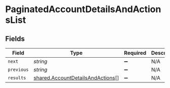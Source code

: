 # PaginatedAccountDetailsAndActionsList


## Fields

| Field                                                                                | Type                                                                                 | Required                                                                             | Description                                                                          | Example                                                                              |
| ------------------------------------------------------------------------------------ | ------------------------------------------------------------------------------------ | ------------------------------------------------------------------------------------ | ------------------------------------------------------------------------------------ | ------------------------------------------------------------------------------------ |
| `next`                                                                               | *string*                                                                             | :heavy_minus_sign:                                                                   | N/A                                                                                  | cD0yMDIxLTAxLTA2KzAzJTNBMjQlM0E1My40MzQzMjYlMkIwMCUzQTAw                             |
| `previous`                                                                           | *string*                                                                             | :heavy_minus_sign:                                                                   | N/A                                                                                  | cj1sZXdwd2VycWVtY29zZnNkc2NzUWxNMEUxTXk0ME16UXpNallsTWtJ                             |
| `results`                                                                            | [shared.AccountDetailsAndActions](../../models/shared/accountdetailsandactions.md)[] | :heavy_minus_sign:                                                                   | N/A                                                                                  |                                                                                      |